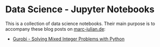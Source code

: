 # Data Science - Jupyter Notebooks

This is a collection of data science notebooks. Their main purpose is to accompany these blog posts on [marc-julian.de](https://www.marc-julian.de):

- [Gurobi - Solving Mixed Integer Problems with Python](https://www.marc-julian.de/2022/09/gurobi.html)

